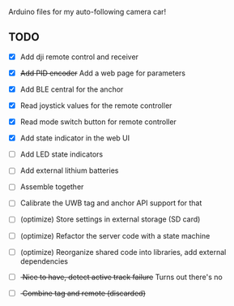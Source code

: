 Arduino files for my auto-following camera car!


## TODO
- [x] Add dji remote control and receiver
- [x] <s>Add PID encoder</s> Add a web page for parameters
- [x] Add BLE central for the anchor
- [x] Read joystick values for the remote controller
- [x] Read mode switch button for remote controller
- [x] Add state indicator in the web UI
- [ ] Add LED state indicators
- [ ] Add external lithium batteries
- [ ] Assemble together
- [ ] Calibrate the UWB tag and anchor
API support for that
- [ ] (optimize) Store settings in external storage (SD card)
- [ ] (optimize) Refactor the server code with a state machine
- [ ] (optimize) Reorganize shared code into libraries, add external dependencies 

- [ ] <s> Nice to have, detect active track failure</s> Turns out there's no 
- [ ] <s> Combine tag and remote (discarded)</s>
